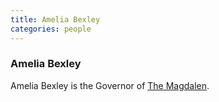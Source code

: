 ```yaml
---
title: Amelia Bexley
categories: people
---
```


### Amelia Bexley

Amelia Bexley is the Governor of [The Magdalen](Magdalen#TheMagdalen).
